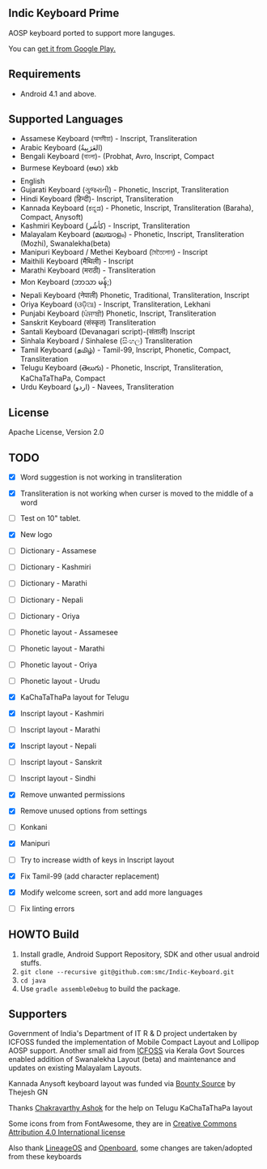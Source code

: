 ## Indic Keyboard Prime
AOSP keyboard ported to support more languges.

You can [get it from Google Play.](https://play.google.com/store/apps/details?id=org.smc.inputmethod.indic)

## Requirements

* Android 4.1 and above.

## Supported Languages

- Assamese Keyboard (অসমীয়া) - Inscript, Transliteration
- Arabic Keyboard (العَرَبِيةُ‎‎)
- Bengali Keyboard (বাংলা)- (Probhat, Avro, Inscript, Compact
- Burmese Keyboard (ဗမာ) xkb
- English
- Gujarati Keyboard (ગુજરાતી) - Phonetic, Inscript, Transliteration
- Hindi Keyboard (हिन्दी)- Inscript, Transliteration
- Kannada Keyboard (ಕನ್ನಡ) - Phonetic, Inscript, Transliteration (Baraha), Compact, Anysoft)
- Kashmiri Keyboard (کأشُر) - Inscript, Transliteration
- Malayalam Keyboard (മലയാളം) - Phonetic, Inscript, Transliteration (Mozhi), Swanalekha(beta)
- Manipuri Keyboard / Methei Keyboard (মৈতৈলোন্) - Inscript
- Maithili Keyboard (मैथिली)  - Inscript
- Marathi Keyboard (मराठी) - Transliteration
- Mon Keyboard (ဘာသာ မန်;)
- Nepali Keyboard (नेपाली)  Phonetic, Traditional, Transliteration, Inscript
- Oriya Keyboard (ଓଡ଼ିଆ) - Inscript, Transliteration, Lekhani
- Punjabi Keyboard (ਪੰਜਾਬੀ) Phonetic, Inscript, Transliteration
- Sanskrit Keyboard (संस्कृत) Transliteration
- Santali Keyboard (Devanagari script)-(संताली) Inscript
- Sinhala Keyboard / Sinhalese (සිංහල) Transliteration
- Tamil Keyboard (தமிழ்) - Tamil-99, Inscript, Phonetic, Compact, Transliteration
- Telugu Keyboard (తెలుగు) - Phonetic, Inscript, Transliteration, KaChaTaThaPa, Compact
- Urdu Keyboard (اردو) - Navees, Transliteration

## License

Apache License, Version 2.0

## TODO

- [x] Word suggestion is not working in transliteration
- [x] Transliteration is not working when curser is moved to the middle of a word
- [ ] Test on 10" tablet.
- [x] New logo
- [ ] Dictionary - Assamese
- [ ] Dictionary - Kashmiri
- [ ] Dictionary - Marathi
- [ ] Dictionary - Nepali
- [ ] Dictionary - Oriya
- [ ] Phonetic layout - Assamesee
- [ ] Phonetic layout - Marathi
- [ ] Phonetic layout - Oriya
- [ ] Phonetic layout - Urudu
- [x] KaChaTaThaPa layout for Telugu
- [x] Inscript layout - Kashmiri
- [ ] Inscript layout - Marathi
- [x] Inscript layout - Nepali
- [ ] Inscript layout - Sanskrit
- [ ] Inscript layout - Sindhi
- [x] Remove unwanted permissions
- [x] Remove unused options from settings
- [ ] Konkani
- [x] Manipuri
- [ ] Try to increase width of keys in Inscript layout
- [x] Fix Tamil-99 (add character replacement)
- [x] Modify welcome screen, sort and add more languages
- [ ] Fix linting errors


## HOWTO Build
1. Install gradle, Android Support Repository, SDK and other usual android stuffs.
2. `git clone --recursive git@github.com:smc/Indic-Keyboard.git`
4. `cd java`
5. Use `gradle assembleDebug` to build the package.

## Supporters

Government of India's Department of IT R & D project undertaken by ICFOSS funded the implementation of Mobile Compact Layout and Lollipop AOSP support. Another small aid from <a href=http://icfoss.in>ICFOSS</a> via Kerala Govt Sources enabled  addition of Swanalekha Layout (beta) and maintenance and updates on existing Malayalam Layouts.

Kannada Anysoft keyboard layout was funded via [Bounty Source](https://www.bountysource.com/issues/3406116-anysoft-like-kannada-inscript-keyboard-15) by Thejesh GN

Thanks [Chakravarthy Ashok](https://plus.google.com/115394773447303504309) for the help on Telugu KaChaTaThaPa layout

Some icons from from FontAwesome, they are in [Creative Commons Attribution 4.0 International license](https://fontawesome.com/license)

Also thank [LineageOS](https://review.lineageos.org/c/LineageOS/android_packages_inputmethods_LatinIME/) and [Openboard](https://github.com/dslul/openboard/), some changes are taken/adopted from these keyboards

